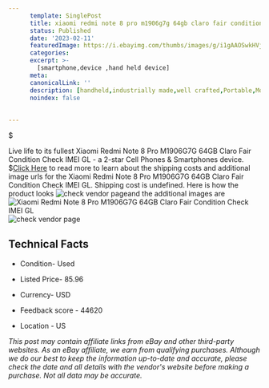 ```yaml
---
      template: SinglePost
      title: xiaomi redmi note 8 pro m1906g7g 64gb claro fair condition check imei gl
      status: Published
      date: '2023-02-11'
      featuredImage: https://i.ebayimg.com/thumbs/images/g/i1gAAOSwkHVjohf3/s-l225.jpg
      categories: 
      excerpt: >-
        [smartphone,device ,hand held device]
      meta:
      canonicalLink: ''
      description: [handheld,industrially made,well crafted,Portable,Mobile,Compact,Convenient,Lightweight,Maneuverable,Man-portable,Miniature,Carriable,Hand-held,Light,Holdable,Transportable,Mobile device,Pocket-sized,On-the-go,Wireless,Cordless,Compact size,Convenient size, smartphone,device ,hand held device]
      noindex: false
      
        
---
```

$

Live life to its fullest Xiaomi Redmi Note 8 Pro M1906G7G 64GB Claro Fair Condition Check IMEI GL - a 2-star Cell Phones & Smartphones device.
$[Click Here](https://www.ebay.com/itm/225309935400?hash=item347584c728%3Ag%3Ai1gAAOSwkHVjohf3&mkevt=1&mkcid=1&mkrid=711-53200-19255-0&campid=%253CePNCampaignId%253E&customid=%253CreferenceId%253E&toolid=10049) to read more to learn about the shipping costs and additional image urls for the Xiaomi Redmi Note 8 Pro M1906G7G 64GB Claro Fair Condition Check IMEI GL. Shipping cost is undefined. Here is how the product looks ![check vendor page](https://i.ebayimg.com/thumbs/images/g/i1gAAOSwkHVjohf3/s-l225.jpg)and the additional images are![Xiaomi Redmi Note 8 Pro M1906G7G 64GB Claro Fair Condition Check IMEI GL](https://i.ebayimg.com/images/g/i1gAAOSwkHVjohf3/s-l1600.jpg)![check vendor page](https://origin-galleryplus.ebayimg.com/ws/web/225309935400_2_0_1/225x225.jpg,https://origin-galleryplus.ebayimg.com/ws/web/225309935400_3_0_1/225x225.jpg,https://origin-galleryplus.ebayimg.com/ws/web/225309935400_4_0_1/225x225.jpg,https://origin-galleryplus.ebayimg.com/ws/web/225309935400_5_0_1/225x225.jpg,https://origin-galleryplus.ebayimg.com/ws/web/225309935400_6_0_1/225x225.jpg,https://origin-galleryplus.ebayimg.com/ws/web/225309935400_7_0_1/225x225.jpg)



 ## Technical Facts 



     
      

 - Condition- Used 


      

 - Listed Price- 85.96 


      

 - Currency- USD 


      

 - Feedback score - 44620 


      

 - Location - US 


      
      

 *_This post may contain affiliate links from eBay and other third-party websites. As an eBay affiliate, we earn from qualifying purchases. Although we do our best to keep the information up-to-date and accurate, please check the date and all details with the vendor's website before making a purchase. Not all data may be accurate._*







